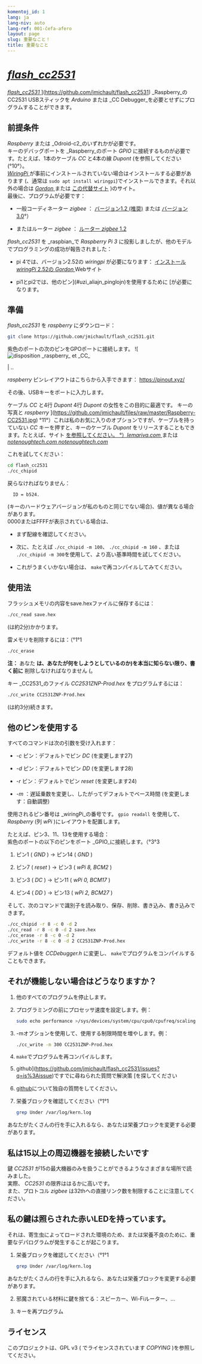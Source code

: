 ```yaml
---
komentoj_id: 1
lang: ja
lang-niv: auto
lang-ref: 001-ĉefa-afero
layout: page
slug: 重要なこと！
title: 重要なこと
---
```


# [ _flash\_cc2531_ ](https://github.com/jmichault/flash_cc2531)
 [ _flash\_cc2531_ ](https://github.com/jmichault/flash_cc2531) ](https://github.com/jmichault/flash_cc2531)  _Raspberry_のCC2531 USBスティックを _Arduino_ または _CC Debugger_を必要とせずにプログラムすることができます。  

## 前提条件
 _Raspberry_ または _Odroid-c2_のいずれかが必要です。  
キーのデバッグポートを _Raspberry_のポート _GPIO_ に接続するものが必要です。たとえば、1本のケーブル _CC_ と4本の線 _Dupont_ (を参照してください(°10°）。   
[ _WiringPi_ ](http://wiringpi.com/) が事前にインストールされていない場合はインストールする必要があります \(、通常は `sudo apt install wiringpi`)でインストールできます。それ以外の場合は [ _Gordon_ ](http://wiringpi.com/) または [この代替サイト](https://github.com/WiringPi/WiringPi) \)のサイト。  
最後に、プログラムが必要です：

* 一般コーディネーター _zigbee_ ： [ バージョン1.2 (推奨)](https://github.com/Koenkk/Z-Stack-firmware/raw/master/coordinator/Z-Stack_Home_1.2/bin/default/) または [バージョン3.0](https://github.com/Koenkk/Z-Stack-firmware/tree/master/coordinator/Z-Stack_3.0.x/bin)°）


* またはルーター _zigbee_ ： [ルーター _zigbee_ 1.2](https://github.com/Koenkk/Z-Stack-firmware/tree/master/router/CC2531/bin)



 _flash\_cc2531_ を _raspbian_で _Raspberry Pi 3_ に投影しましたが、他のモデルでプログラミングの成功が報告されました：

 * pi 4では、バージョン2.52の _wiringpi_ が必要になります：  [インストール _wiringPi_ 2.52の _Gordon_ ](http://wiringpi.com/wiringpi-updated-to-2-52-for-the-raspberry-pi-4b/)Webサイト


 * pi1とpi2では、他のピン](#uzi_aliajn_pinglojn)を使用するために [が必要になります。



## 準備

 _flash\_cc2531_ を _raspberry_ にダウンロード：
```bash
git clone https://github.com/jmichault/flash_cc2531.git
```

紫色のポートの次のピンをGPOポートに接続します。
![![](/public/raspberry-cc.png "disposition _raspberry_ et _CC_") 

| ..  

 _raspberry_ ピンレイアウトはこちらから入手できます： <https://pinout.xyz/>


その後、USBキーをポートに入力します。  

ケーブル _CC_ と4行 _Dupont_ 4行 _Dupont_ の女性をこの目的に最適です。
キーの写真と _raspberry_ ](https://github.com/jmichault/files/raw/master/Raspberry-CC2531.jpg)
°11°）これは私のお気に入りのオプションですが、ケーブルを持っていない _CC_ キーを押すと、キーのケーブル _Dupont_ をリリースすることもできます。たとえば、サイト [ を参照してください。 °）_lemariva.com_ ](https://lemariva.com/blog/2019/08/zigbee-flashing-cc2531-using-raspberry-pi-without-cc-debugger) または [ _notenoughtech.com_ _notenoughtech.com_ ](https://notenoughtech.com/home-automation/flashing-cc2531-without-cc-debugger )


これを試してください：
```bash
cd flash_cc2531
./cc_chipid
```
戻らなければなりません：
```
  ID = b524.
```
(キーのハードウェアバージョンが私のものと同じでない場合)、値が異なる場合があります。  
0000またはFFFFが表示されている場合は、

 * まず配線を確認してください。


 * 次に、たとえば `./cc_chipid -m 100`、 `./cc_chipid -m 160` 、または `./cc_chipid -m 300`を使用して、より高い基準時間を試してください。


 * これがうまくいかない場合は、 `make`で再コンパイルしてみてください。



## 使用法
フラッシュメモリの内容をsave.hexファイルに保存するには：
```bash
./cc_read save.hex
```
(は約2分)かかります。  

雷メモリを削除するには：（°1°1
```bash
./cc_erase
```
**注：** あなた **は、あなたが何をしようとしているのか)を本当に知らない限り、書く前に** 削除しなければなりません (。

キー _CC2531_のファイル _CC2531ZNP-Prod.hex_ をプログラムするには：
```bash
./cc_write CC2531ZNP-Prod.hex
```
(は約3分)続きます。

<a id="uzi_aliajn_pinglojn"></a>

## 他のピンを使用する

すべてのコマンドは次の引数を受け入れます：

 * _-c_ ピン：デフォルトでピン _DC_ (を変更します27)


 * _-d_ ピン：デフォルトでピン _DD_ (を変更します28)


 * _-r_ ピン：デフォルトでピン _reset_ (を変更します24)


 * _-m_ ：遅延乗数を変更し、したがってデフォルトでベース時間 (を変更します：自動調整)



使用されるピン番号は _wiringPi_の番号です。 `gpio readall` を使用して、 _Raspberry_ (列 _wPi_ )にレイアウトを配置します。

たとえば、ピン3、11、13を使用する場合：  
紫色のポートの以下のピンをポート _GPIO_に接続します。（°3°3

 1. ピン1 ( _GND_ ) -> ピン14 ( _GND_ )


 2. ピン7 ( _reset_ ) -> ピン3 ( _wPi 8, BCM2_ )


 3. ピン3 ( _DC_ ) -> ピン11 ( _wPi 0, BCM17_ )


 4. ピン4 ( _DD_ ) -> ピン13 ( _wPi 2, BCM27_ )



そして、次のコマンドで識別子を読み取り、保存、削除、書き込み、書き込みできます。
```bash
./cc_chipid -r 8 -c 0 -d 2
./cc_read -r 8 -c 0 -d 2 save.hex
./cc_erase -r 8 -c 0 -d 2
./cc_write -r 8 -c 0 -d 2 CC2531ZNP-Prod.hex
```

デフォルト値を _CCDebugger.h_ に変更し、 `make`でプログラムをコンパイルすることもできます。

## それが機能しない場合はどうなりますか？

1. 他のすべてのプログラムを停止します。


2. プログラミングの前にプロセッサ速度を設定します。例：



   ```bash
   sudo echo performance >/sys/devices/system/cpu/cpu0/cpufreq/scaling_governor
   ```
3. -mオプションを使用して、使用する制限時間を増やします。例：



   ```bash
   ./cc_write -m 300 CC2531ZNP-Prod.hex
   ```
4.  `make`でプログラムを再コンパイルします。



5. github](https://github.com/jmichault/flash_cc2531/issues?q=is%3Aissue)ですでに尋ねられた質問で解決策 [を探してください



6.  [github](https://github.com/jmichault/flash_cc2531/issues/new/choose)について独自の質問をしてください。



7. 栄養ブロックを確認してください（°1°1


    
   ```bash
   grep Under /var/log/kern.log
   ```
あなたがたくさんの行を手に入れるなら、あなたは栄養ブロックを変更する必要があります。  

## 私は15以上の周辺機器を接続したいです
鍵 _CC2531_ が15の最大機器のみを扱うことができるようなさまざまな場所で読みました。   
実際、 _CC2531_ の限界ははるかに高いです。  
また、プロトコル _zigbee_ は32thへの直接リンク数を制限することに注意してください。 

## 私の鍵は照らされた赤いLEDを持っています。
それは、寄生虫によってロードされた環境のため、または栄養不良のために、重要なデパログラムが発生することが起こります。  

1. 栄養ブロックを確認してください（°1°1


    
   ```bash
   grep Under /var/log/kern.log
   ```
あなたがたくさんの行を手に入れるなら、あなたは栄養ブロックを変更する必要があります。  

2. 邪魔されている材料に鍵を捨てる：スピーカー、Wi-Fiルーター、...



3. キーを再プログラム


 


## ライセンス

このプロジェクトは、GPL v3 ( でライセンスされています _COPYING_ )を参照してください。
